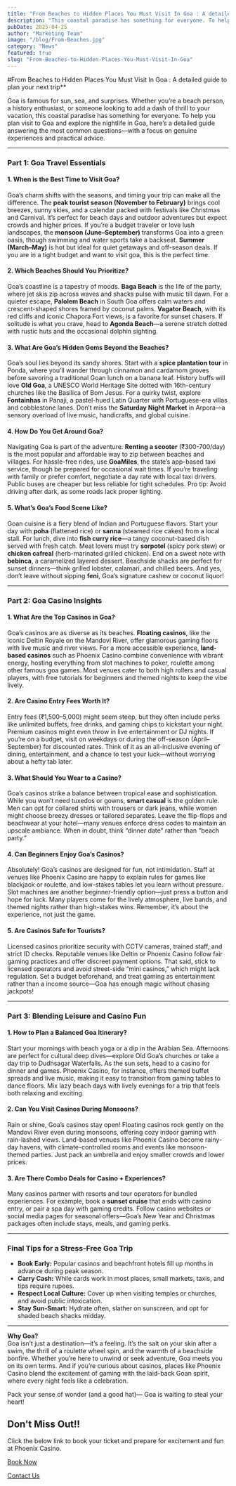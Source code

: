 ```yaml
---
title: "From Beaches to Hidden Places You Must Visit In Goa : A detailed guide to plan your next trip"
description: "This coastal paradise has something for everyone. To help you plan visit to Goa and explore the nightlife in Goa, here’s a detailed guide answering the most common questions—with a focus on genuine experiences and practical advice"
pubDate: 2025-04-25
author: "Marketing Team"
image: "/blog/From-Beaches.jpg"
category: "News"
featured: true
slug: "From-Beaches-to-Hidden-Places-You-Must-Visit-In-Goa"
---
```


#From Beaches to Hidden Places You Must Visit In Goa : A detailed guide to plan your next trip**  

Goa is famous for sun, sea, and surprises. Whether you’re a beach person, a history enthusiast, or someone looking to add a dash of thrill to your vacation, this coastal paradise has something for everyone. To help you plan visit to Goa and explore the nightlife in Goa, here’s a detailed guide answering the most common questions—with a focus on genuine experiences and practical advice.  

---

### **Part 1: Goa Travel Essentials**  

#### **1. When is the Best Time to Visit Goa?**  
Goa’s charm shifts with the seasons, and timing your trip can make all the difference. The **peak tourist season (November to February)** brings cool breezes, sunny skies, and a calendar packed with festivals like Christmas and Carnival. It’s perfect for beach days and outdoor adventures but expect crowds and higher prices. If you’re a budget traveler or love lush landscapes, the **monsoon (June–September)** transforms Goa into a green oasis, though swimming and water sports take a backseat. **Summer (March–May)** is hot but ideal for quiet getaways and off-season deals. If you are in a tight budget and want to visit goa, this is the perfect time.

#### **2. Which Beaches Should You Prioritize?**  
Goa’s coastline is a tapestry of moods. **Baga Beach** is the life of the party, where jet skis zip across waves and shacks pulse with music till dawn. For a quieter escape, **Palolem Beach** in South Goa offers calm waters and crescent-shaped shores framed by coconut palms. **Vagator Beach**, with its red cliffs and iconic Chapora Fort views, is a favorite for sunset chasers. If solitude is what you crave, head to **Agonda Beach**—a serene stretch dotted with rustic huts and the occasional dolphin sighting.  

#### **3. What Are Goa’s Hidden Gems Beyond the Beaches?**  
Goa’s soul lies beyond its sandy shores. Start with a **spice plantation tour** in Ponda, where you’ll wander through cinnamon and cardamom groves before savoring a traditional Goan lunch on a banana leaf. History buffs will love **Old Goa**, a UNESCO World Heritage Site dotted with 16th-century churches like the Basilica of Bom Jesus. For a quirky twist, explore **Fontainhas** in Panaji, a pastel-hued Latin Quarter with Portuguese-era villas and cobblestone lanes. Don’t miss the **Saturday Night Market** in Arpora—a sensory overload of live music, handicrafts, and global cuisine.  

#### **4. How Do You Get Around Goa?**  
Navigating Goa is part of the adventure. **Renting a scooter** (₹300-700/day) is the most popular and affordable way to zip between beaches and villages. For hassle-free rides, use **GoaMiles**, the state’s app-based taxi service, though be prepared for occasional wait times. If you’re traveling with family or prefer comfort, negotiate a day rate with local taxi drivers. Public buses are cheaper but less reliable for tight schedules. Pro tip: Avoid driving after dark, as some roads lack proper lighting.  

#### **5. What’s Goa’s Food Scene Like?**  
Goan cuisine is a fiery blend of Indian and Portuguese flavors. Start your day with **poha** (flattened rice) or **sanna** (steamed rice cakes) from a local stall. For lunch, dive into **fish curry rice**—a tangy coconut-based dish served with fresh catch. Meat lovers must try **sorpotel** (spicy pork stew) or **chicken cafreal** (herb-marinated grilled chicken). End on a sweet note with **bebinca**, a caramelized layered dessert. Beachside shacks are perfect for sunset dinners—think grilled lobster, calamari, and chilled beers. And yes, don’t leave without sipping **feni**, Goa’s signature cashew or coconut liquor!  

---

### **Part 2: Goa Casino Insights**  

#### **1. What Are the Top Casinos in Goa?**  
Goa’s casinos are as diverse as its beaches. **Floating casinos**, like the iconic Deltin Royale on the Mandovi River, offer glamorous gaming floors with live music and river views. For a more accessible experience, **land-based casinos** such as Phoenix Casino combine convenience with vibrant energy, hosting everything from slot machines to poker, roulette among other famous goa games. Most venues cater to both high rollers and casual players, with free tutorials for beginners and themed nights to keep the vibe lively.  

#### **2. Are Casino Entry Fees Worth It?**  
Entry fees (₹1,500–5,000) might seem steep, but they often include perks like unlimited buffets, free drinks, and gaming chips to kickstart your night. Premium casinos might even throw in live entertainment or DJ nights. If you’re on a budget, visit on weekdays or during the off-season (April–September) for discounted rates. Think of it as an all-inclusive evening of dining, entertainment, and a chance to test your luck—without worrying about a hefty tab later.  

#### **3. What Should You Wear to a Casino?**  
Goa’s casinos strike a balance between tropical ease and sophistication. While you won’t need tuxedos or gowns, **smart casual** is the golden rule. Men can opt for collared shirts with trousers or dark jeans, while women might choose breezy dresses or tailored separates. Leave the flip-flops and beachwear at your hotel—many venues enforce dress codes to maintain an upscale ambiance. When in doubt, think “dinner date” rather than “beach party.”  

#### **4. Can Beginners Enjoy Goa’s Casinos?**  
Absolutely! Goa’s casinos are designed for fun, not intimidation. Staff at venues like Phoenix Casino are happy to explain rules for games like blackjack or roulette, and low-stakes tables let you learn without pressure. Slot machines are another beginner-friendly option—just press a button and hope for luck. Many players come for the lively atmosphere, live bands, and themed nights rather than high-stakes wins. Remember, it’s about the experience, not just the game.  

#### **5. Are Casinos Safe for Tourists?**  
Licensed casinos prioritize security with CCTV cameras, trained staff, and strict ID checks. Reputable venues like Deltin or Phoenix Casino follow fair gaming practices and offer discreet payment options. That said, stick to licensed operators and avoid street-side “mini casinos,” which might lack regulation. Set a budget beforehand, and treat gaming as entertainment rather than a income source—Goa has enough magic without chasing jackpots!  

---

### **Part 3: Blending Leisure and Casino Fun**  

#### **1. How to Plan a Balanced Goa Itinerary?**  
Start your mornings with beach yoga or a dip in the Arabian Sea. Afternoons are perfect for cultural deep dives—explore Old Goa’s churches or take a day trip to Dudhsagar Waterfalls. As the sun sets, head to a casino for dinner and games. Phoenix Casino, for instance, offers themed buffet spreads and live music, making it easy to transition from gaming tables to dance floors. Mix lazy beach days with lively evenings for a trip that feels both relaxing and exciting.  

#### **2. Can You Visit Casinos During Monsoons?**  
Rain or shine, Goa’s casinos stay open! Floating casinos rock gently on the Mandovi River even during monsoons, offering cozy indoor gaming with rain-lashed views. Land-based venues like Phoenix Casino become rainy-day havens, with climate-controlled rooms and events like monsoon-themed parties. Just pack an umbrella and enjoy smaller crowds and lower prices.  

#### **3. Are There Combo Deals for Casino + Experiences?**  
Many casinos partner with resorts and tour operators for bundled experiences. For example, book a **sunset cruise** that ends with casino entry, or pair a spa day with gaming credits. Follow casino websites or social media pages for seasonal offers—Goa’s New Year and Christmas packages often include stays, meals, and gaming perks.  

---

### **Final Tips for a Stress-Free Goa Trip**  
- **Book Early:** Popular casinos and beachfront hotels fill up months in advance during peak season.  
- **Carry Cash:** While cards work in most places, small markets, taxis, and tips require rupees.  
- **Respect Local Culture:** Cover up when visiting temples or churches, and avoid public intoxication.  
- **Stay Sun-Smart:** Hydrate often, slather on sunscreen, and opt for shaded beach shacks midday.  

---  

**Why Goa?**  
Goa isn’t just a destination—it’s a feeling. It’s the salt on your skin after a swim, the thrill of a roulette wheel spin, and the warmth of a beachside bonfire. Whether you’re here to unwind or seek adventure, Goa meets you on its own terms. And if you’re curious about casinos, places like Phoenix Casino blend the excitement of gaming with the laid-back Goan spirit, where every night feels like a celebration.  

Pack your sense of wonder (and a good hat)—
Goa is waiting to steal your heart!
## Don't Miss Out!!

Click the below link to book your ticket and prepare for excitement and fun at Phoenix Casino.

[Book Now](https://www.phoenixcasino.in/)

[Contact Us](/contact) 